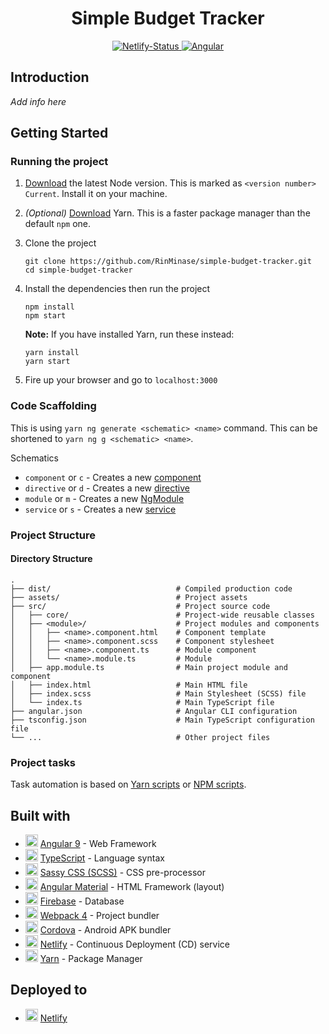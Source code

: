 <h1 align="center"> Simple Budget Tracker </h1>

<p align="center">
    <a href="https://app.netlify.com/sites/anidb/deploys">
        <img alt="Netlify-Status" src="https://img.shields.io/netlify/09b5bb1d-24a5-401d-b322-a267a04efd00?logo=netlify&style=for-the-badge">
    </a>
    <a href="https://angular.io/">
        <img alt="Angular" src="https://img.shields.io/badge/angular-%5E9.0.0--rc.1-red.svg?logo=angular&style=for-the-badge">
    </a>
</p>

## Introduction
_Add info here_

## Getting Started

### Running the project
1. [Download](https://nodejs.org/en/) the latest Node version. This is marked as `<version number> Current`. Install it on your machine.

2. _(Optional)_ [Download](https://yarnpkg.com/latest.msi) Yarn. This is a faster package manager than the default `npm` one.

3. Clone the project

    ```
    git clone https://github.com/RinMinase/simple-budget-tracker.git
    cd simple-budget-tracker
    ```

4. Install the dependencies then run the project

    ```
    npm install
    npm start
    ```

    **Note:** If you have installed Yarn, run these instead:

    ```
    yarn install
    yarn start
    ```

5. Fire up your browser and go to `localhost:3000`

### Code Scaffolding
This is using `yarn ng generate <schematic> <name>` command. This can be shortened to `yarn ng g <schematic> <name>`.

Schematics
- `component` or `c` - Creates a new [component](https://angular.io/guide/architecture-components)
- `directive` or `d` - Creates a new [directive](https://angular.io/guide/attribute-directives)
- `module` or `m` - Creates a new [NgModule](https://angular.io/guide/ngmodules)
- `service` or `s` - Creates a new [service](https://angular.io/guide/architecture-services)

### Project Structure

#### Directory Structure
    .
    ├── dist/                            # Compiled production code
    ├── assets/                          # Project assets
    ├── src/                             # Project source code
    │   ├── core/                        # Project-wide reusable classes
    │   ├── <module>/                    # Project modules and components
    │   │   ├── <name>.component.html    # Component template
    │   │   ├── <name>.component.scss    # Component stylesheet
    │   │   ├── <name>.component.ts      # Module component
    │   │   └── <name>.module.ts         # Module
    │   ├── app.module.ts                # Main project module and component
    │   ├── index.html                   # Main HTML file
    │   ├── index.scss                   # Main Stylesheet (SCSS) file
    │   └── index.ts                     # Main TypeScript file
    ├── angular.json                     # Angular CLI configuration
    ├── tsconfig.json                    # Main TypeScript configuration file
    └── ...                              # Other project files

### Project tasks

Task automation is based on [Yarn scripts](https://yarnpkg.com/lang/en/docs/cli/run/) or [NPM scripts](https://docs.npmjs.com/misc/scripts).

## Built with
* <img width=20 height=20 src="https://angular.io/assets/images/favicons/favicon.ico"> [Angular 9](https://angular.io/) - Web Framework
* <img width=20 height=20 src="https://www.typescriptlang.org/assets/images/icons/favicon-32x32.png"> [TypeScript](https://www.typescriptlang.org/) - Language syntax
* <img width=20 height=20 src="https://sass-lang.com/favicon.ico"> [Sassy CSS (SCSS)](https://sass-lang.com/) - CSS pre-processor
* <img width=20 height=20 src="https://material.angular.io/assets/img/favicons/favicon-32x32.png"> [Angular Material](https://material.angular.io/) - HTML Framework (layout)
* <img width=20 height=20 src="https://firebase.google.com/favicon.ico"> [Firebase](https://firebase.google.com/) - Database
* <img width=20 height=20 src="https://webpack.js.org/bc3effb418df77da9e04825c48a58a49.ico"> [Webpack 4](https://webpack.js.org/) - Project bundler
* <img width=20 height=20 src="https://cordova.apache.org/favicon.ico"> [Cordova](https://cordova.apache.org/) - Android APK bundler
* <img width=20 height=20 src="https://www.netlify.com/img/global/favicon/favicon-32x32.png"> [Netlify](https://www.netlify.com/) - Continuous Deployment (CD) service
* <img width=20 height=20 src="https://yarnpkg.com/favicon.ico"> [Yarn](https://yarnpkg.com/) - Package Manager

## Deployed to
* <img width=20 height=20 src="https://www.netlify.com/img/global/favicon/favicon-32x32.png"> [Netlify](https://track-budget.netlify.com)
